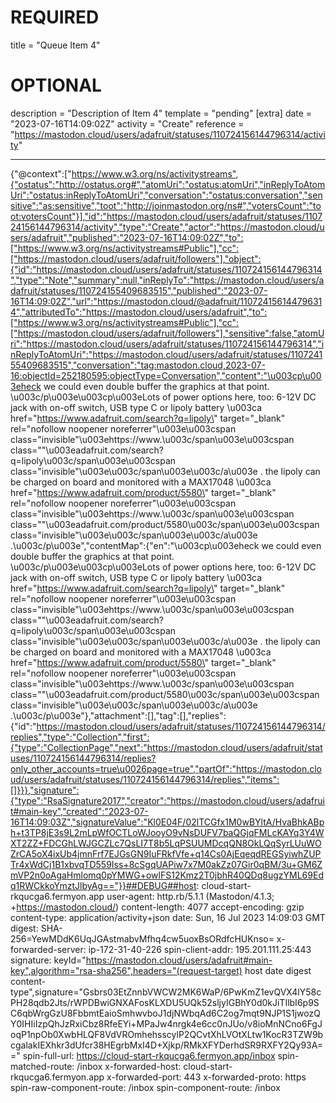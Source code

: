 
# REQUIRED
title = "Queue Item 4"
# OPTIONAL
description = "Description of Item 4"
template = "pending"
[extra]
date = "2023-07-16T14:09:02Z"
activity = "Create"
reference = "https://mastodon.cloud/users/adafruit/statuses/110724156144796314/activity"

---
{"@context":["https://www.w3.org/ns/activitystreams",{"ostatus":"http://ostatus.org#","atomUri":"ostatus:atomUri","inReplyToAtomUri":"ostatus:inReplyToAtomUri","conversation":"ostatus:conversation","sensitive":"as:sensitive","toot":"http://joinmastodon.org/ns#","votersCount":"toot:votersCount"}],"id":"https://mastodon.cloud/users/adafruit/statuses/110724156144796314/activity","type":"Create","actor":"https://mastodon.cloud/users/adafruit","published":"2023-07-16T14:09:02Z","to":["https://www.w3.org/ns/activitystreams#Public"],"cc":["https://mastodon.cloud/users/adafruit/followers"],"object":{"id":"https://mastodon.cloud/users/adafruit/statuses/110724156144796314","type":"Note","summary":null,"inReplyTo":"https://mastodon.cloud/users/adafruit/statuses/110724155409683515","published":"2023-07-16T14:09:02Z","url":"https://mastodon.cloud/@adafruit/110724156144796314","attributedTo":"https://mastodon.cloud/users/adafruit","to":["https://www.w3.org/ns/activitystreams#Public"],"cc":["https://mastodon.cloud/users/adafruit/followers"],"sensitive":false,"atomUri":"https://mastodon.cloud/users/adafruit/statuses/110724156144796314","inReplyToAtomUri":"https://mastodon.cloud/users/adafruit/statuses/110724155409683515","conversation":"tag:mastodon.cloud,2023-07-16:objectId=252180595:objectType=Conversation","content":"\u003cp\u003eheck we could even double buffer the graphics at that point. \u003c/p\u003e\u003cp\u003eLots of power options here, too: 6-12V DC jack with on-off switch, USB type C or lipoly battery \u003ca href=\"https://www.adafruit.com/search?q=lipoly\" target=\"_blank\" rel=\"nofollow noopener noreferrer\"\u003e\u003cspan class=\"invisible\"\u003ehttps://www.\u003c/span\u003e\u003cspan class=\"\"\u003eadafruit.com/search?q=lipoly\u003c/span\u003e\u003cspan class=\"invisible\"\u003e\u003c/span\u003e\u003c/a\u003e . the lipoly can be charged on board and monitored with a MAX17048 \u003ca href=\"https://www.adafruit.com/product/5580\" target=\"_blank\" rel=\"nofollow noopener noreferrer\"\u003e\u003cspan class=\"invisible\"\u003ehttps://www.\u003c/span\u003e\u003cspan class=\"\"\u003eadafruit.com/product/5580\u003c/span\u003e\u003cspan class=\"invisible\"\u003e\u003c/span\u003e\u003c/a\u003e .\u003c/p\u003e","contentMap":{"en":"\u003cp\u003eheck we could even double buffer the graphics at that point. \u003c/p\u003e\u003cp\u003eLots of power options here, too: 6-12V DC jack with on-off switch, USB type C or lipoly battery \u003ca href=\"https://www.adafruit.com/search?q=lipoly\" target=\"_blank\" rel=\"nofollow noopener noreferrer\"\u003e\u003cspan class=\"invisible\"\u003ehttps://www.\u003c/span\u003e\u003cspan class=\"\"\u003eadafruit.com/search?q=lipoly\u003c/span\u003e\u003cspan class=\"invisible\"\u003e\u003c/span\u003e\u003c/a\u003e . the lipoly can be charged on board and monitored with a MAX17048 \u003ca href=\"https://www.adafruit.com/product/5580\" target=\"_blank\" rel=\"nofollow noopener noreferrer\"\u003e\u003cspan class=\"invisible\"\u003ehttps://www.\u003c/span\u003e\u003cspan class=\"\"\u003eadafruit.com/product/5580\u003c/span\u003e\u003cspan class=\"invisible\"\u003e\u003c/span\u003e\u003c/a\u003e .\u003c/p\u003e"},"attachment":[],"tag":[],"replies":{"id":"https://mastodon.cloud/users/adafruit/statuses/110724156144796314/replies","type":"Collection","first":{"type":"CollectionPage","next":"https://mastodon.cloud/users/adafruit/statuses/110724156144796314/replies?only_other_accounts=true\u0026page=true","partOf":"https://mastodon.cloud/users/adafruit/statuses/110724156144796314/replies","items":[]}}},"signature":{"type":"RsaSignature2017","creator":"https://mastodon.cloud/users/adafruit#main-key","created":"2023-07-16T14:09:03Z","signatureValue":"Kl0E04F/02lTCGfx1M0wBYltA/HvaBhkABph+t3TP8jE3s9L2mLpWfOCTLoWJooyO9vNsDUFV7baQGjqFMLcKAYq3Y4WXT2ZZ+FDCGhLWJGCZLc7QsLI7T8b5LqPSUUMDcqQN8OkLQqSyrLUuWOZrCA5oX4ixUb4jmnFrf7EJGsGN9IuFRkfVfe+q14Cs0AjEqeqdREGSyiwhZUPTr4xWdCj1B1xbvqTD559Iss+8cSgqUAPiw7x7M0akZz07Gir0qBM/3u+GM6ZmVP2n0oAgaHmlomq0pYMWG+owlFS12Kmz2T0jbhR40QDq8ugzYML69Edq1RWCkkoYmztJlbyAg=="}}##DEBUG##host: cloud-start-rkqucga6.fermyon.app
user-agent: http.rb/5.1.1 (Mastodon/4.1.3; +https://mastodon.cloud/)
content-length: 4077
accept-encoding: gzip
content-type: application/activity+json
date: Sun, 16 Jul 2023 14:09:03 GMT
digest: SHA-256=YewMDdK6UqJGAstmabvMfhq4cw5uoxBsORdfcHUKnso=
x-forwarded-server: ip-172-31-40-226
spin-client-addr: 195.201.111.25:443
signature: keyId="https://mastodon.cloud/users/adafruit#main-key",algorithm="rsa-sha256",headers="(request-target) host date digest content-type",signature="Gsbrs03EtZnnbVWCW2MK6WaP/6PwKmZ1evQVX4lY58cPH28qdb2Jts/rWPDBwiGNXAFosKLXDU5UQk52sljyIGBhY0d0kJiTIlbI6p9SC6qbWrgGzU8FbbmtEaioSmhwvboJ1djNWbqAd6C2og7mqt9NJP1S1jwozQY0IHIiIzpQhJzRxiCbz8RfeEYi+MPaJw4nrgk4e6cc0nJUo/v8ioMnNCno6FgJoqP1npOb0XwbHLQF8VdVROmhehsscylP2QCvtXhLVOtXLtw1KocR3TZW9bcgalakIEXhkr3dUfcr38HEgrbMxI4D+Xjkp/RMkXFYDerhdSR9RXFY2Qy93A=="
spin-full-url: https://cloud-start-rkqucga6.fermyon.app/inbox
spin-matched-route: /inbox
x-forwarded-host: cloud-start-rkqucga6.fermyon.app
x-forwarded-port: 443
x-forwarded-proto: https
spin-raw-component-route: /inbox
spin-component-route: /inbox

